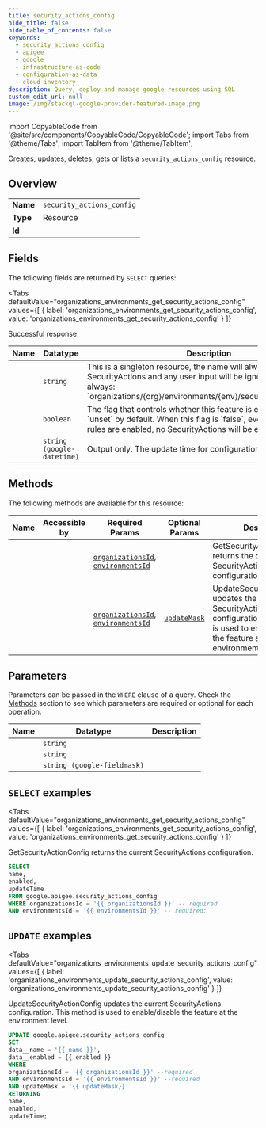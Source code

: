 ```yaml
--- 
title: security_actions_config
hide_title: false
hide_table_of_contents: false
keywords:
  - security_actions_config
  - apigee
  - google
  - infrastructure-as-code
  - configuration-as-data
  - cloud inventory
description: Query, deploy and manage google resources using SQL
custom_edit_url: null
image: /img/stackql-google-provider-featured-image.png
---
```


import CopyableCode from '@site/src/components/CopyableCode/CopyableCode';
import Tabs from '@theme/Tabs';
import TabItem from '@theme/TabItem';

Creates, updates, deletes, gets or lists a <code>security_actions_config</code> resource.

## Overview
<table><tbody>
<tr><td><b>Name</b></td><td><code>security_actions_config</code></td></tr>
<tr><td><b>Type</b></td><td>Resource</td></tr>
<tr><td><b>Id</b></td><td><CopyableCode code="google.apigee.security_actions_config" /></td></tr>
</tbody></table>

## Fields

The following fields are returned by `SELECT` queries:

<Tabs
    defaultValue="organizations_environments_get_security_actions_config"
    values={[
        { label: 'organizations_environments_get_security_actions_config', value: 'organizations_environments_get_security_actions_config' }
    ]}
>
<TabItem value="organizations_environments_get_security_actions_config">

Successful response

<table>
<thead>
    <tr>
    <th>Name</th>
    <th>Datatype</th>
    <th>Description</th>
    </tr>
</thead>
<tbody>
<tr>
    <td><CopyableCode code="name" /></td>
    <td><code>string</code></td>
    <td>This is a singleton resource, the name will always be set by SecurityActions and any user input will be ignored. The name is always: `organizations/&#123;org&#125;/environments/&#123;env&#125;/security_actions_config`</td>
</tr>
<tr>
    <td><CopyableCode code="enabled" /></td>
    <td><code>boolean</code></td>
    <td>The flag that controls whether this feature is enabled. This is `unset` by default. When this flag is `false`, even if individual rules are enabled, no SecurityActions will be enforced.</td>
</tr>
<tr>
    <td><CopyableCode code="updateTime" /></td>
    <td><code>string (google-datetime)</code></td>
    <td>Output only. The update time for configuration.</td>
</tr>
</tbody>
</table>
</TabItem>
</Tabs>

## Methods

The following methods are available for this resource:

<table>
<thead>
    <tr>
    <th>Name</th>
    <th>Accessible by</th>
    <th>Required Params</th>
    <th>Optional Params</th>
    <th>Description</th>
    </tr>
</thead>
<tbody>
<tr>
    <td><a href="#organizations_environments_get_security_actions_config"><CopyableCode code="organizations_environments_get_security_actions_config" /></a></td>
    <td><CopyableCode code="select" /></td>
    <td><a href="#parameter-organizationsId"><code>organizationsId</code></a>, <a href="#parameter-environmentsId"><code>environmentsId</code></a></td>
    <td></td>
    <td>GetSecurityActionConfig returns the current SecurityActions configuration.</td>
</tr>
<tr>
    <td><a href="#organizations_environments_update_security_actions_config"><CopyableCode code="organizations_environments_update_security_actions_config" /></a></td>
    <td><CopyableCode code="update" /></td>
    <td><a href="#parameter-organizationsId"><code>organizationsId</code></a>, <a href="#parameter-environmentsId"><code>environmentsId</code></a></td>
    <td><a href="#parameter-updateMask"><code>updateMask</code></a></td>
    <td>UpdateSecurityActionConfig updates the current SecurityActions configuration. This method is used to enable/disable the feature at the environment level.</td>
</tr>
</tbody>
</table>

## Parameters

Parameters can be passed in the `WHERE` clause of a query. Check the [Methods](#methods) section to see which parameters are required or optional for each operation.

<table>
<thead>
    <tr>
    <th>Name</th>
    <th>Datatype</th>
    <th>Description</th>
    </tr>
</thead>
<tbody>
<tr id="parameter-environmentsId">
    <td><CopyableCode code="environmentsId" /></td>
    <td><code>string</code></td>
    <td></td>
</tr>
<tr id="parameter-organizationsId">
    <td><CopyableCode code="organizationsId" /></td>
    <td><code>string</code></td>
    <td></td>
</tr>
<tr id="parameter-updateMask">
    <td><CopyableCode code="updateMask" /></td>
    <td><code>string (google-fieldmask)</code></td>
    <td></td>
</tr>
</tbody>
</table>

## `SELECT` examples

<Tabs
    defaultValue="organizations_environments_get_security_actions_config"
    values={[
        { label: 'organizations_environments_get_security_actions_config', value: 'organizations_environments_get_security_actions_config' }
    ]}
>
<TabItem value="organizations_environments_get_security_actions_config">

GetSecurityActionConfig returns the current SecurityActions configuration.

```sql
SELECT
name,
enabled,
updateTime
FROM google.apigee.security_actions_config
WHERE organizationsId = '{{ organizationsId }}' -- required
AND environmentsId = '{{ environmentsId }}' -- required;
```
</TabItem>
</Tabs>


## `UPDATE` examples

<Tabs
    defaultValue="organizations_environments_update_security_actions_config"
    values={[
        { label: 'organizations_environments_update_security_actions_config', value: 'organizations_environments_update_security_actions_config' }
    ]}
>
<TabItem value="organizations_environments_update_security_actions_config">

UpdateSecurityActionConfig updates the current SecurityActions configuration. This method is used to enable/disable the feature at the environment level.

```sql
UPDATE google.apigee.security_actions_config
SET 
data__name = '{{ name }}',
data__enabled = {{ enabled }}
WHERE 
organizationsId = '{{ organizationsId }}' --required
AND environmentsId = '{{ environmentsId }}' --required
AND updateMask = '{{ updateMask}}'
RETURNING
name,
enabled,
updateTime;
```
</TabItem>
</Tabs>
